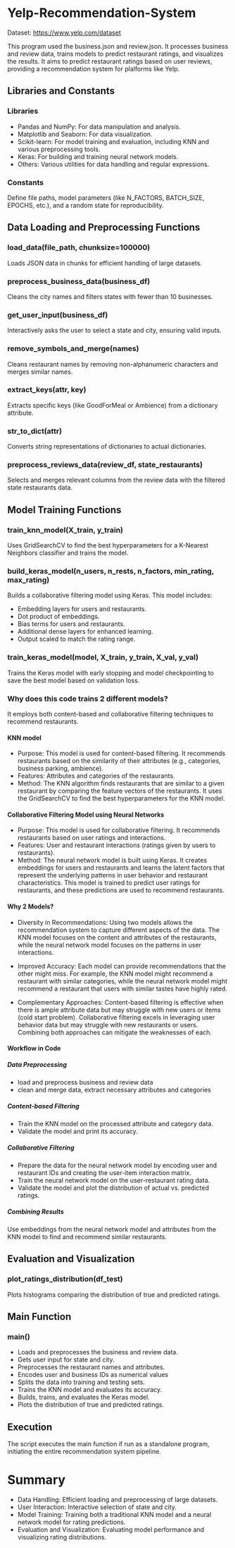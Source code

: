# Yelp-Recommendation-System
Dataset: https://www.yelp.com/dataset

This program used the business.json and review.json. It processes business and review data, trains models to predict restaurant ratings, and visualizes the results. It aims to predict restaurant ratings based on user reviews, providing a recommendation system for plalforms like Yelp.

## Libraries and Constants
### Libraries
- Pandas and NumPy: For data manipulation and analysis.
- Matplotlib and Seaborn: For data visualization.
- Scikit-learn: For model training and evaluation, including KNN and various preprocessing tools.
- Keras: For building and training neural network models.
- Others: Various utilities for data handling and regular expressions.

### Constants
Define file paths, model parameters (like N_FACTORS, BATCH_SIZE, EPOCHS, etc.), and a random state for reproducibility.

## Data Loading and Preprocessing Functions
### load_data(file_path, chunksize=100000)
Loads JSON data in chunks for efficient handling of large datasets.

### preprocess_business_data(business_df)
Cleans the city names and filters states with fewer than 10 businesses.

### get_user_input(business_df)
Interactively asks the user to select a state and city, ensuring valid inputs.

### remove_symbols_and_merge(names)
Cleans restaurant names by removing non-alphanumeric characters and merges similar names.

### extract_keys(attr, key)
Extracts specific keys (like GoodForMeal or Ambience) from a dictionary attribute.

### str_to_dict(attr)
Converts string representations of dictionaries to actual dictionaries.

### preprocess_reviews_data(review_df, state_restaurants)
Selects and merges relevant columns from the review data with the filtered state restaurants data.

## Model Training Functions
### train_knn_model(X_train, y_train)
Uses GridSearchCV to find the best hyperparameters for a K-Nearest Neighbors classifier and trains the model.

### build_keras_model(n_users, n_rests, n_factors, min_rating, max_rating)
Builds a collaborative filtering model using Keras. 
This model includes:
- Embedding layers for users and restaurants.
- Dot product of embeddings.
- Bias terms for users and restaurants.
- Additional dense layers for enhanced learning.
- Output scaled to match the rating range.

### train_keras_model(model, X_train, y_train, X_val, y_val)
Trains the Keras model with early stopping and model checkpointing to save the best model based on validation loss.

### Why does this code trains 2 different models?
It employs both content-based and collaborative filtering techniques to recommend restaurants. 

#### KNN model
- Purpose: This model is used for content-based filtering. It recommends restaurants based on the similarity of their attributes (e.g., categories, business parking, ambience).
- Features: Attributes and categories of the restaurants.
- Method: The KNN algorithm finds restaurants that are similar to a given restaurant by comparing the feature vectors of the restaurants. It uses the GridSearchCV to find the best hyperparameters for the KNN model.

#### Collaborative Filtering Model using Neural Networks
- Purpose: This model is used for collaborative filtering. It recommends restaurants based on user ratings and interactions.
- Features: User and restaurant interactions (ratings given by users to restaurants).
- Method: The neural network model is built using Keras. It creates embeddings for users and restaurants and learns the latent factors that represent the underlying patterns in user behavior and restaurant characteristics. This model is trained to predict user ratings for restaurants, and these predictions are used to recommend restaurants.

#### Why 2 Models?
- Diversity in Recommendations: Using two models allows the recommendation system to capture different aspects of the data. The KNN model focuses on the content and attributes of the restaurants, while the neural network model focuses on the patterns in user interactions.

- Improved Accuracy: Each model can provide recommendations that the other might miss. For example, the KNN model might recommend a restaurant with similar categories, while the neural network model might recommend a restaurant that users with similar tastes have highly rated.

- Complementary Approaches: Content-based filtering is effective when there is ample attribute data but may struggle with new users or items (cold start problem). Collaborative filtering excels in leveraging user behavior data but may struggle with new restaurants or users. Combining both approaches can mitigate the weaknesses of each.

#### Workflow in Code
##### Data Preprocessing
- load and preprocess business and review data
- clean and merge data, extract necessary attributes and categories

##### Content-based Filtering
- Train the KNN model on the processed attribute and category data.
- Validate the model and print its accuracy.

##### Collaborative Filtering
- Prepare the data for the neural network model by encoding user and restaurant IDs and creating the user-item interaction matrix.
- Train the neural network model on the user-restaurant rating data.
- Validate the model and plot the distribution of actual vs. predicted ratings.

##### Combining Results
Use embeddings from the neural network model and attributes from the KNN model to find and recommend similar restaurants.

## Evaluation and Visualization
### plot_ratings_distribution(df_test)
Plots histograms comparing the distribution of true and predicted ratings.

## Main Function
### main()
- Loads and preprocesses the business and review data.
- Gets user input for state and city.
- Preprocesses the restaurant names and attributes.
- Encodes user and business IDs as numerical values
- Splits the data into training and testing sets.
- Trains the KNN model and evaluates its accuracy.
- Builds, trains, and evaluates the Keras model.
- Plots the distribution of true and predicted ratings.

## Execution
The script executes the main function if run as a standalone program, initiating the entire recommendation system pipeline.

# Summary
- Data Handling: Efficient loading and preprocessing of large datasets.
- User Interaction: Interactive selection of state and city.
- Model Training: Training both a traditional KNN model and a neural network model for rating predictions.
- Evaluation and Visualization: Evaluating model performance and visualizing rating distributions.
